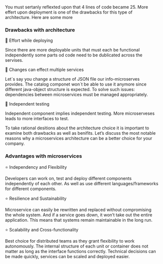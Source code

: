 You must sertanly reflexted upon that 4 lines of code became 25. More effert upon deployment is one of the drawbacks for this type of architecture. Here are some more

### Drawbacks with architecture

💩 Effort while deploying

Since there are more deployable units that must each be functional independently some parts od code need to be dublicated across the servises.


💩 Changes can effect multiple services

Let´s say you change a structure of JSON file our info-microserves provides. The catalog componet won´t be able to use it anymore since different java-object structure is expected. To solve such issues: dependencies between microservices must be managed appropriately.

💩 Independent testing 

Independent component implies independent testing. More microserveses leads to more interfaces to test.



To take rational desitions about the architecture choice it is important to examine both drawbacks as well as benifits. Let’s discuss the most notable reasons why a microservices architecture can be a better choice for your company. 


### Advantages with microservices

⭐ Independency and Flexibility

Developers can work on, test and deploy different components independently of each other. As well as use different languages/frameworks for different components.


⭐ Resilience and Sustainability

Microservice can easily be rewritten and replaced without compromising the whole system. And if a service goes down, it won’t take out the entire application. This means that systems remain maintainable in the long run.


⭐ Scalability and Cross-functionality

Best choice for distributed teams as they grant flexibility to work autonomously. The internal structure of each unit or container does not matter as long as the interface functions correctly.  Technical decisions can be made quickly, services can be scaled and deployed easier.

